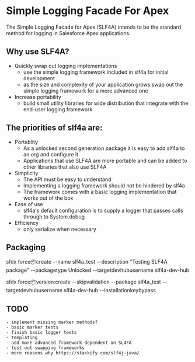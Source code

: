 # Simple Logging Facade For Apex

The Simple Logging Facade for Apex (SLF4A) intends to be the standard method for logging in Salesforce Apex applications.

## Why use SLF4A?

- Quickly swap out logging implementations
	- use the simple logging framework included in slf4a for initial development
	- as the size and complexity of your application grows swap out the simple logging framework for a more advanced one
- Increase portability 
	- build small utility libraries for wide distribution that integrate with the end-user logging framework

## The priorities of slf4a are:

- Portablity
	- As a unlocked second generation package it is easy to add slf4a to an org and configure it
	- Applications that use SLF4A are more portable and can be added to other libraries that also use SLF4A
- Simplicity
	- The API must be easy to understand
	- Implementing a logging framework should not be hindered by slf4a
	- The framework comes with a basic logging implementation that works out of the box
- Ease of use
	- slf4a's default configuration is to supply a logger that passes calls through to System.debug
- Efficiency
	- only serialize when necessary

## Packaging

sfdx force:package:create --name slf4a_test --description "Testing SLF4A package" --packagetype Unlocked --targetdevhubusername slf4a-dev-hub

sfdx force:package:version:create --skipvalidation --package slf4a_test --targetdevhubusername slf4a-dev-hub --installationkeybypass

## TODO 
	- implement missing marker methods?
	- basic marker tests
	- finish basic logger tests
	- templating
	- add more advanced framework dependent on SL4FA
	- test out swapping frameworks
	- more reasons why https://stackify.com/slf4j-java/